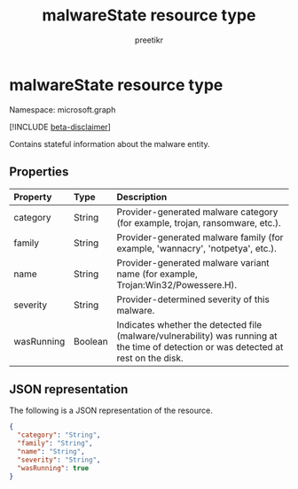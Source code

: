 ﻿---
title: "malwareState resource type"
description: " > **Important:** APIs under the /beta version in Microsoft Graph are in preview and are subject to change. Use of these APIs in production applications is not supported."
localization_priority: Normal
doc_type: resourcePageType
ms.prod: ""
author: "preetikr"
---

# malwareState resource type

Namespace: microsoft.graph

 [!INCLUDE [beta-disclaimer](../../includes/beta-disclaimer.md)]

Contains stateful information about the malware entity.

## Properties

| Property   | Type    | Description                                                                                                                           |
| :--------- | :------ | :------------------------------------------------------------------------------------------------------------------------------------ |
| category   | String  | Provider-generated malware category (for example, trojan, ransomware, etc.).                                                          |
| family     | String  | Provider-generated malware family (for example, 'wannacry', 'notpetya', etc.).                                                        |
| name       | String  | Provider-generated malware variant name (for example, Trojan:Win32/Powessere.H).                                                      |
| severity   | String  | Provider-determined severity of this malware.                                                                                         |
| wasRunning | Boolean | Indicates whether the detected file (malware/vulnerability) was running at the time of detection or was detected at rest on the disk. |

## JSON representation

The following is a JSON representation of the resource.

<!-- {
  "blockType": "resource",
  "optionalProperties": [

  ],
  "@odata.type": "microsoft.graph.malwareState"
}-->

```json
{
  "category": "String",
  "family": "String",
  "name": "String",
  "severity": "String",
  "wasRunning": true
}

```

<!-- uuid: 8fcb5dbc-d5aa-4681-8e31-b001d5168d79
2015-10-25 14:57:30 UTC -->

<!--
{
  "type": "#page.annotation",
  "description": "malwareState resource",
  "keywords": "",
  "section": "documentation",
  "tocPath": "",
  "suppressions": []
}
-->
